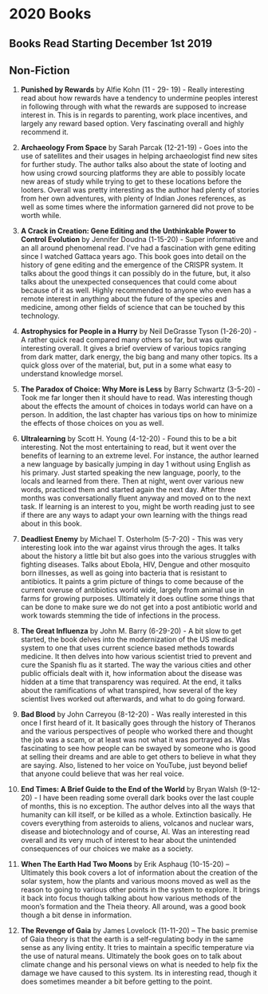 # 2020 Books

## Books Read Starting December 1st 2019

## Non-Fiction

1. <b>Punished by Rewards</b> by Alfie Kohn (11 - 29- 19) - Really interesting read about how rewards have a tendency to undermine peoples interest in following through with what the rewards are supposed to increase interest in. This is in regards to parenting, work place incentives, and largely any reward based option. Very fascinating overall and highly recommend it.

2. <b>Archaeology From Space</b> by Sarah Parcak (12-21-19) - Goes into the use of satellites and their usages in helping archaeologist find new sites for further study. The author talks also about the state of looting and how using crowd sourcing platforms they are able to possibly locate new areas of study while trying to get to these locations before the looters. Overall was pretty interesting as the author had plenty of stories from her own adventures, with plenty of Indian Jones references, as well as some times where the information garnered did not prove to be worth while. 

3. <b>A Crack in Creation: Gene Editing and the Unthinkable Power to Control Evolution</b> by Jennifer Doudna (1-15-20) - Super informative and an all around phenomenal read. I've had a fascination with gene editing since I watched Gattaca years ago. This book goes into detail on the history of gene editing and the emergence of the CRISPR system. It talks about the good things it can possibly do in the future, but, it also talks about the unexpected consequences that could come about because of it as well. Highly recommended to anyone who even has a remote interest in anything about the future of the species and medicine, among other fields of science that can be touched by this technology. 

4. <b>Astrophysics for People in a Hurry</b> by Neil DeGrasse Tyson (1-26-20) - A rather quick read compared many others so far, but was quite interesting overall. It gives a brief overview of various topics ranging from dark matter, dark energy, the big bang and many other topics. Its a quick gloss over of the material, but, put in a some what easy to understand knowledge morsel.

5. <b>The Paradox of Choice: Why More is Less</b> by Barry Schwartz (3-5-20) - Took me far longer then it should have to read. Was interesting though about the effects the amount of choices in todays world can have on a person. In addition, the last chapter has various tips on how to minimize the effects of those choices on you as well. 

6. <b>Ultralearning</b> by Scott H. Young (4-12-20) - Found this to be a bit interesting. Not the most entertaining to read, but it went over the benefits of learning to an extreme level. For instance, the author learned a new language by basically jumping in day 1 without using English as his primary. Just started speaking the new language, poorly, to the locals and learned from there. Then at night, went over various new words, practiced them and started again the next day. After three months was conversationally fluent anyway and moved on to the next task. If learning is an interest to you, might be worth reading just to see if there are any ways to adapt your own learning with the things read about in this book.

7. <b>Deadliest Enemy</b> by Michael T. Osterholm (5-7-20) - This was very interesting look into the war against virus through the ages. It talks about the history a little bit but also goes into the various struggles with fighting diseases. Talks about Ebola, HIV, Dengue and other mosquito born illnesses, as well as going into bacteria that is resistant to antibiotics. It paints a grim picture of things to come because of the current overuse of antibiotics world wide, largely from animal use in farms for growing purposes. Ultimately it does outline some things that can be done to make sure we do not get into a post antibiotic world and work towards stemming the tide of infections in the process.

8. <b>The Great Influenza</b> by John M. Barry (6-29-20) - A bit slow to get started, the book delves into the modernization of the US medical system to one that uses current science based methods towards medicine. It then delves into how various scientist tried to prevent and cure the Spanish flu as it started. The way the various cities and other public officials dealt with it, how information about the disease was hidden at a time that transparency was required. At the end, it talks about the ramifications of what transpired, how several of the key scientist lives worked out afterwards, and what to do going forward.

9. <b>Bad Blood</b> by John Carreyou (8-12-20) - Was really interested in this once I first heard of it. It basically goes through the history of Theranos and the various perspectives of people who worked there and thought the job was a scam, or at least was not what it was portrayed as. Was fascinating to see how people can be swayed by someone who is good at selling their dreams and are able to get others to believe in what they are saying. Also, listened to her voice on YouTube, just beyond belief that anyone could believe that was her real voice.

10. <b>End Times: A Brief Guide to the End of the World</b> by Bryan Walsh (9-12-20) - I have been reading some overall dark books over the last couple of months, this is no exception. The author delves into all the ways that humanity can kill itself, or be killed as a whole. Extinction basically. He covers everything from asteroids to aliens, volcanos and nuclear wars, disease and biotechnology and of course, AI. Was an interesting read overall and its very much of interest to hear about the unintended consequences of our choices we make as a society. 

11. <b>When The Earth Had Two Moons</b> by Erik Asphaug (10-15-20) – Ultimately this book covers a lot of information about the creation of the solar system, how the plants and various moons moved as well as the reason to going to various other points in the system to explore. It brings it back into focus though talking about how various methods of the moon’s formation and the Theia theory. All around, was a good book though a bit dense in information.

12. <b>The Revenge of Gaia</b> by James Lovelock (11-11-20) – The basic premise of Gaia theory is that the earth is a self-regulating body in the same sense as any living entity. It tries to maintain a specific temperature via the use of natural means. Ultimately the book goes on to talk about climate change and his personal views on what is needed to help fix the damage we have caused to this system. Its in interesting read, though it does sometimes meander a bit before getting to the point.